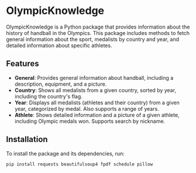 # OlympicKnowledge

OlympicKnowledge is a Python package that provides information about the history of handball in the Olympics. This package includes methods to fetch general information about the sport, medalists by country and year, and detailed information about specific athletes.

## Features

- **General**: Provides general information about handball, including a description, equipment, and a picture.
- **Country**: Shows all medalists from a given country, sorted by year, including the country's flag.
- **Year**: Displays all medalists (athletes and their country) from a given year, categorized by medal. Also supports a range of years.
- **Athlete**: Shows detailed information and a picture of a given athlete, including Olympic medals won. Supports search by nickname.

## Installation

To install the package and its dependencies, run:

```bash
pip install requests beautifulsoup4 fpdf schedule pillow

```